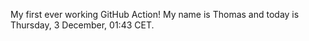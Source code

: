 My first ever working GitHub Action!
My name is Thomas and today is Thursday, 3 December, 01:43 CET. 

